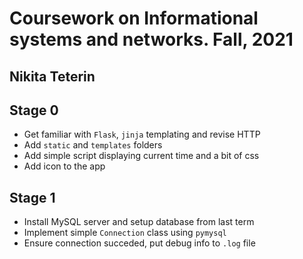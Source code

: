 # **Coursework on Informational systems and networks. Fall, 2021**
## Nikita Teterin
## **Stage 0**

+ Get familiar with `Flask`, `jinja` templating and revise HTTP
+ Add `static` and `templates` folders
+ Add simple script displaying current time and a bit of css
+ Add icon to the app

## **Stage 1**

+ Install MySQL server and setup database from last term
+ Implement simple `Connection` class using `pymysql`
+ Ensure connection succeded, put debug info to `.log` file